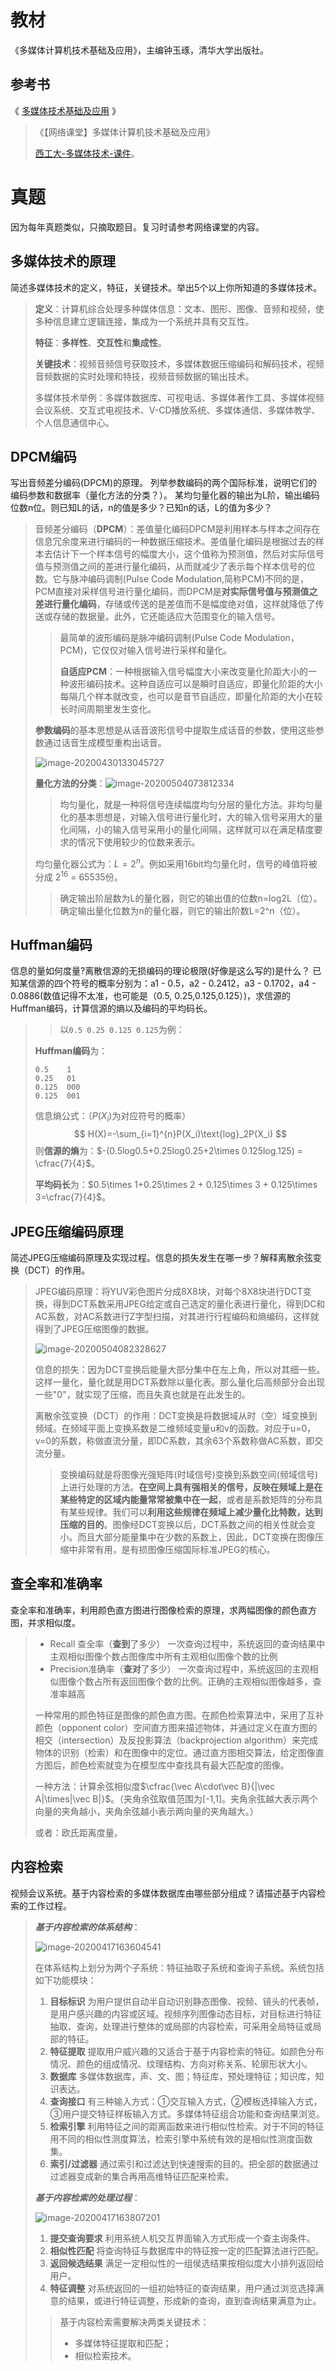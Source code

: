 # 教材

《多媒体计算机技术基础及应用》，主编钟玉琢，清华大学出版社。

## 参考书

《 [多媒体技术基础及应用](http://read.pudn.com/downloads65/ebook/235081/Multimedia%20Technology%20Fundation%20and%20Application.pdf) 》

> 《【网络课堂】多媒体计算机技术基础及应用》
>
> [西工大-多媒体技术-课件](http://www.nwpu-aslp.org/lxie/pdf/01_Introduction_no%20CV.pdf)。

# 真题

因为每年真题类似，只摘取题目。复习时请参考网络课堂的内容。

## 多媒体技术的原理

简述多媒体技术的定义，特征，关键技术。举出5个以上你所知道的多媒体技术。

> **定义**：计算机综合处理多种媒体信息：文本、图形、图像、音频和视频，使多种信息建立逻辑连接，集成为一个系统并具有交互性。
>
> **特征**：**多样性**、**交互性**和**集成性**。
>
> **关键技术**：视频音频信号获取技术，多媒体数据压缩编码和解码技术，视频音频数据的实时处理和特技，视频音频数据的输出技术。
>
> 多媒体技术举例：多媒体数据库、可视电话、多媒体著作工具、多媒体视频会议系统、交互式电视技术、V-CD播放系统、多媒体通信、多媒体教学、个人信息通信中心。

## DPCM编码

写出音频差分编码(DPCM)的原理。
列举参数编码的两个国际标准，说明它们的编码参数和数据率（量化方法的分类？）。
某均匀量化器的输出为L阶，输出编码位数n位。则已知L的话，n的值是多少？已知n的话，L的值为多少？

> 音频差分编码（**DPCM**）：差值量化编码DPCM是利用样本与样本之间存在信息冗余度来进行编码的一种数据压缩技术。差值量化编码是根据过去的样本去估计下一个样本信号的幅度大小，这个值称为预测值，然后对实际信号值与预测值之间的差进行量化编码，从而就减少了表示每个样本信号的位数。它与脉冲编码调制(Pulse Code Modulation,简称PCM)不同的是，PCM直接对采样信号进行量化编码，而DPCM是**对实际信号值与预测值之差进行量化编码**，存储或传送的是差值而不是幅度绝对值，这样就降低了传送或存储的数据量。此外，它还能适应大范围变化的输入信号。
>
> > 最简单的波形编码是脉冲编码调制(Pulse Code Modulation，PCM)，它仅仅对输入信号进行采样和量化。
> >
> > **自适应PCM**：一种根据输入信号幅度大小来改变量化阶距大小的一种波形编码技术。这种自适应可以是瞬时自适应，即量化阶距的大小每隔几个样本就改变，也可以是音节自适应，即量化阶距的大小在较长时间周期里发生变化。
>
> **参数编码**的基本思想是从话音波形信号中提取生成话音的参数，使用这些参数通过话音生成模型重构出话音。
>
> ![image-20200430133045727](README/image-20200430133045727.png)
>
> **量化方法的分类**：![image-20200504073812334](README/image-20200504073812334.png)
>
> > 均匀量化，就是一种将信号连续幅度均匀分层的量化方法。非均匀量化的基本思想是，对输入信号进行量化时，大的输入信号采用大的量化间隔，小的输入信号采用小的量化间隔，这样就可以在满足精度要求的情况下使用较少的位数来表示。
>
> 均匀量化器公式为：$L=2^n$。例如采用16bit均匀量化时，信号的峰值将被分成 $2^{16}$ = 65535份。
>
> > 确定输出阶层数为L的量化器，则它的输出值的位数n=log2L（位）。 确定输出量化位数为n的量化器，则它的输出阶数L=2^n（位）。 

## Huffman编码

信息的量如何度量?离散信源的无损编码的理论极限(好像是这么写的)是什么？
已知某信源的四个符号的概率分别为：a1 - 0.5，a2 - 0.2412，a3 - 0.1702，a4 - 0.0886(数值记得不太准，也可能是（0.5, 0.25,0.125,0.125）)，求信源的Huffman编码，计算信源的熵以及编码的平均码长。

> > 以`0.5 0.25 0.125 0.125`为例：
>
> **Huffman编码**为：
>
> ```
> 0.5    1
> 0.25   01
> 0.125  000
> 0.125  001
> ```
>
> 信息熵公式：（$P(X_i)$为对应符号的概率）
> $$
> H(X)=-\sum_{i=1}^{n}P(X_i)\text{log}_2P(X_i)
> $$
> 则**信源的熵**为：$-(0.5log0.5+0.25log0.25+2\times 0.125log.125) = \cfrac{7}{4}$。
>
> **平均码长**为：$0.5\times 1+0.25\times 2 + 0.125\times 3 + 0.125\times 3=\cfrac{7}{4}$。

## JPEG压缩编码原理

简述JPEG压缩编码原理及实现过程。信息的损失发生在哪一步？解释离散余弦变换（DCT）的作用。

> JPEG编码原理：将YUV彩色图片分成8X8块，对每个8X8块进行DCT变换，得到DCT系数采用JPEG给定或自己选定的量化表进行量化，得到DC和AC系数，对AC系数进行Z字型扫描，对其进行行程编码和熵编码，这样就得到了JPEG压缩图像的数据。
>
> ![image-20200504082328627](README/image-20200504082328627.png)
>
> 信息的损失：因为DCT变换后能量大部分集中在左上角，所以对其细一些。这样一量化，量化就是用DCT系数除以量化表。那么量化后高频部分会出现一些"0"，就实现了压缩，而且失真也就是在此发生的。
>
> 离散余弦变换（DCT）的作用：DCT变换是将数据域从时（空）域变换到频域。在频域平面上变换系数是二维频域变量u和v的函数。对应于u=0，v=0的系数，称做直流分量，即DC系数，其余63个系数称做AC系数，即交流分量。
>
> > 变换编码就是将图像光强矩阵(时域信号)变换到系数空间(频域信号)上进行处理的方法。**在空间上具有强相关的信号，反映在频域上是在某些特定的区域内能量常常被集中在一起**，或者是系数矩阵的分布具有某些规律。我们可以**利用这些规律在频域上减少量化比特数，达到压缩的目的**。图像经DCT变换以后，DCT系数之间的相关性就会变小。而且大部分能量集中在少数的系数上，因此，DCT变换在图像压缩中非常有用，是有损图像压缩国际标准JPEG的核心。

## 查全率和准确率

查全率和准确率，利用颜色直方图进行图像检索的原理，求两幅图像的颜色直方图，并求相似度。

> - Recall 查全率（**查到**了多少）
>   一次查询过程中，系统返回的查询结果中主观相似图像个数占图像库中所有主观相似图像个数的比例
> - Precision准确率（**查对**了多少）
>   一次查询过程中，系统返回的主观相似图像个数占所有返回图像个数的比例。正确的主观相似图像越多，查准率越高
>
> 一种常用的颜色特征是图像的颜色直方图。在颜色检索算法中，采用了互补颜色（opponent color）空间直方图来描述物体，并通过定义在直方图的相交（intersection）及反投影算法（backprojection       algorithm）来完成物体的识别（检索）和在图像中的定位。通过直方图相交算法，给定图像直方图后，颜色检索就变为在模型库中查找具有最大匹配度的图像。
>
> 一种方法：计算余弦相似度$\cfrac{\vec A\cdot\vec B}{|\vec A|\times|\vec B|}$。（夹角余弦取值范围为[-1,1]。夹角余弦越大表示两个向量的夹角越小，夹角余弦越小表示两向量的夹角越大。）
>
> 或者：欧氏距离度量。

## 内容检索

视频会议系统。基于内容检索的多媒体数据库由哪些部分组成？请描述基于内容检索的工作过程。

> ***基于内容检索的体系结构***：
>
> ![image-20200417163604541](README/image-20200417163604541.png)
>
> 在体系结构上划分为两个子系统：特征抽取子系统和查询子系统。系统包括如下功能模块：
>
> 1. **目标标识**
>    为用户提供自动半自动识别静态图像、视频、镜头的代表帧，是用户感兴趣的内容或区域。视频序列图像动态目标，对目标进行特征抽取、查询，处理进行整体的或局部的内容检索，可采用全局特征或局部的特征。
> 2. **特征提取**
>    提取用户威兴趣的又适合于基于内容检索的特征。如颜色分布情况、颜色的组成情况、纹理结构、方向对称关系、轮廓形状大小。
> 3. **数据库**
>    多媒体数据库，声、文、图；特征库，预处理特征；知识库，知识表达。
> 4. **查询接口**
>    有三种输入方式：①交互输入方式，②模板选择输入方式，③用户提交特征样板输入方式。多媒体特征组合功能和查询结果浏览。
> 5. **检索引擎**
>    利用特征之间的距离函数来进行相似性检索。对于不同的特征用不同的相似性测度算法，检索引擎中系统有效的是相似性测度函数集。
> 6. **索引/过滤器**
>    通过索引和过滤达到快速搜索的目的。把全部的数据通过过滤器变成新的集合再用高维特征匹配来检索。 
>
> ***基于内容检索的处理过程***：
>
> ![image-20200417163807201](README/image-20200417163807201.png)
>
> 1. **提交查询要求**
>    利用系统人机交互界面输入方式形成一个查主询条件。
> 2. **相似性匹配**
>    将查询特征与数据库中的特征按一定的匹配算法进行匹配。
> 3. **返回候选结果**
>    满足一定相似性的一组侯选结果按相似度大小排列返回给用户。 
> 4. **特征调整**
>    对系统返回的一组初始特征的查询结果，用户通过浏览选择满意的结果，或进行特征调整，形成新的查询，直到查询结果满意为止。           
>
> > 基于内容检索需要解决两类关键技术：
> >
> > - 多媒体特征提取和匹配；
> > - 相似检索技术。
